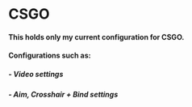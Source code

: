 # CSGO

#### This holds only my current configuration for CSGO.
#### Configurations such as:
##### - Video settings
##### - Aim, Crosshair + Bind settings
